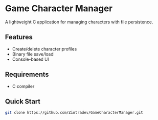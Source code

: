 # Game Character Manager 

A lightweight C application for managing characters with file persistence.

## Features
- Create/delete character profiles
- Binary file save/load
- Console-based UI

## Requirements
- C compiler

## Quick Start
```bash
git clone https://github.com/Zintradev/GameCharacterManager.git
